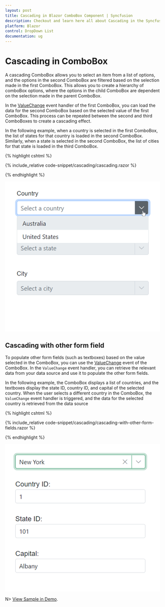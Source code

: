 ```yaml
---
layout: post
title: Cascading in Blazor ComboBox Component | Syncfusion
description: Checkout and learn here all about Cascading in the Syncfusion Blazor ComboBox component and much more.
platform: Blazor
control: DropDown List
documentation: ug
---
```


# Cascading in ComboBox

A cascading ComboBox allows you to select an item from a list of options, and the options in the second ComboBox are filtered based on the selection made in the first ComboBox. This allows you to create a hierarchy of comboBox options, where the options in the child ComboBox are dependent on the selection made in the parent ComboBox.

In the [ValueChange](https://help.syncfusion.com/cr/blazor/Syncfusion.Blazor.DropDowns.ComboBoxEvents-2.html#Syncfusion_Blazor_DropDowns_ComboBoxEvents_2_ValueChange) event handler of the first ComboBox, you can load the data for the second ComboBox based on the selected value of the first ComboBox. This process can be repeated between the second and third ComboBoxes to create a cascading effect.

In the following example, when a country is selected in the first ComboBox, the list of states for that country is loaded in the second ComboBox. Similarly, when a state is selected in the second ComboBox, the list of cities for that state is loaded in the third ComboBox.

{% highlight cshtml %}

{% include_relative code-snippet/cascading/cascading.razor %}

{% endhighlight %}

![Cascading in Blazor ComboBox](./images/cascading/blazor_combobox_cascading.gif)

## Cascading with other form field 

To populate other form fields (such as textboxes) based on the value selected in the ComboBox, you can use the [ValueChange](https://help.syncfusion.com/cr/blazor/Syncfusion.Blazor.DropDowns.ComboBoxEvents-2.html#Syncfusion_Blazor_DropDowns_ComboBoxEvents_2_ValueChange) event of the ComboBox. In the `ValueChange` event handler, you can retrieve the relevant data from your data source and use it to populate the other form fields.

In the following example, the ComboBox displays a list of countries, and the textboxes display the state ID, country ID, and capital of the selected country. When the user selects a different country in the ComboBox, the `ValueChange` event handler is triggered, and the data for the selected country is retrieved from the data source

{% highlight cshtml %}

{% include_relative code-snippet/cascading/cascading-with-other-form-fields.razor %}

{% endhighlight %}

![Cascading with other form field in Blazor ComboBox](./images/cascading/blazor_combobox_cascading-with-other-form-field.png)

N> [View Sample in Demo](https://blazor.syncfusion.com/demos/combobox/cascading?theme=bootstrap5).